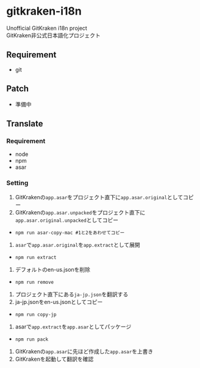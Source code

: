 # gitkraken-i18n
Unofficial GitKraken i18n project  
GitKraken非公式日本語化プロジェクト

## Requirement
- git

## Patch
- 準備中

## Translate

### Requirement
- node
- npm
- asar

### Setting

1. GitKrakenの`app.asar`をプロジェクト直下に`app.asar.original`としてコピー
1. GitKrakenの`app.asar.unpacked`をプロジェクト直下に`app.asar.original.unpacked`としてコピー
 - `npm run asar-copy-mac #1と2をあわせてコピー`
1. `asar`で`app.asar.original`を`app.extract`として展開
 - `npm run extract`
1. デフォルトのen-us.jsonを削除
 - `npm run remove`
1. プロジェクト直下にある`ja-jp.json`を翻訳する
1. ja-jp.jsonをen-us.jsonとしてコピー
 - `npm run copy-jp`
1. asarで`app.extract`を`app.asar`としてパッケージ
 - `npm run pack`
1. GitKrakenの`app.asar`に先ほど作成した`app.asar`を上書き
1. GitKrakenを起動して翻訳を確認
